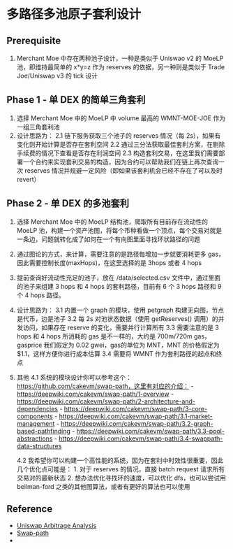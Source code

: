 # 多路径多池原子套利设计

## Prerequisite

1. Merchant Moe 中存在两种池子设计，一种是类似于 Uniswao v2 的 MoeLP 池，即维持最简单的 x*y=z 作为 reserves 的依据，另一种则是类似于 Trade Joe/Uniswap v3 的 tick 设计

## Phase 1 - 单 DEX 的简单三角套利

1. 选择 Merchant Moe 中的 MoeLP 中 volume 最高的 WMNT-MOE-JOE 作为一组三角套利池
2. 设计思路为：
    2.1 链下服务获取三个池子的 reserves 情况（每 2s），如果有变化则开始计算是否存在套利空间
    2.2 通过三分法获取最佳套利方案，在剔除手续费的情况下查看是否存在利润空间
    2.3 构造套利交易，在这里我们需要部署一个合约来实现套利交易的构造，因为合约可以帮助我们在链上再次查询一次 reserves 情况并规避一定风险（即如果该套利机会已经不存在了可以及时 revert）

## Phase 2 - 单 DEX 的多池套利

1. 选择 Merchant Moe 中的 MoeLP 结构池，爬取所有目前存在流动性的 MoeLP 池，构建一个资产池图，将每个币种看做一个顶点，每个交易对就是一条边，问题就转化成了如何在一个有向图里面寻找环状路径的问题
2. 通过图论的方式，来计算，需要注意的是路径每增加一步就要消耗更多 gas，因此需要控制长度(maxHops)，在这里选择的是 3hops 或者 4 hops
3. 提前查询好流动性充足的池子，放在 /data/selected.csv 文件中，通过里面的池子来组建 3 hops 和 4 hops 的套利路径，目前有 6 个 3 hops 路径和 9 个 4 hops 路径。
3. 设计思路为：
    3.1 内置一个 graph 的模块，使用 petgraph 构建无向图，节点是代币，边是池子
    3.2 每 2s 对池状态数据（使用 getReserves() 调用）的并发访问，如果存在 reserve 的变化，需要并行计算所有
    3.3 需要注意的是 3 hops 和 4 hops 所消耗的 gas 是不一样的，大约是 700m/720m gas，gasprice 我们假定为 0.02 gwei，gas的单位为 MNT，MNT 的价格假定为 $1.1，这样方便你进行成本估算
    3.4 需要将 WMNT 作为套利路径的起点和终点
4. 其他
    4.1 系统的模块设计你可以参考这个：https://github.com/cakevm/swap-path，这里有对应的介绍：
        - https://deepwiki.com/cakevm/swap-path/1-overview
        - https://deepwiki.com/cakevm/swap-path/2-architecture-and-dependencies
        - https://deepwiki.com/cakevm/swap-path/3-core-components
        - https://deepwiki.com/cakevm/swap-path/3.1-market-management
        - https://deepwiki.com/cakevm/swap-path/3.2-graph-based-pathfinding
        - https://deepwiki.com/cakevm/swap-path/3.3-pool-abstractions
        - https://deepwiki.com/cakevm/swap-path/3.4-swappath-data-structures

    4.2 我希望你可以构建一个高性能的系统，因为在套利中时效性很重要，因此几个优化点可能是：
        1. 对于 reserves 的情况，直接 batch request 请求所有交易对的最新状态
        2. 想办法优化寻找环的速度，可以优化 dfs，也可以尝试用 bellman-ford 之类的其他图算法，或者有更好的算法也可以使用


## Reference

- [Uniswap Arbitrage Analysis](https://github.com/ccyanxyz/uniswap-arbitrage-analysis/blob/master/readme_zh.md)
- [Swap-path](https://github.com/cakevm/swap-path)
- 